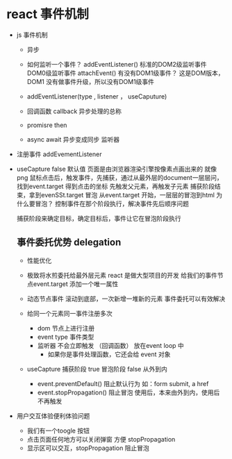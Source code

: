 # react 事件机制

- js 事件机制 
  - 异步
  - 如何监听一个事件？
    addEventListener() 标准的DOM2级监听事件
    DOM0级监听事件 attachEvent()
    <a onclick = "doSomething()"></a>
    有没有DOM1级事件？ 这是DOM版本，DOM1 没有做事件升级，所以没有DOM1级事件

  - addEventListener(type , listener ， useCaputure) 
  - 回调函数 callback 异步处理的总称
  - promisre then 
  - async await 异步变成同步
    监听器
- 注册事件 addEvementListener
- useCapture false 默认值
  页面是由浏览器渲染引擎按像素点画出来的 就像png
  鼠标点击后，触发事件，先捕获，通过从最外层的document一层层问，找到event.target 得到点击的坐标
  先触发父元素，再触发子元素
  捕获阶段结束，拿到evenSSt.target
  冒泡
    从event.target 开始，一层层的冒泡到html
    为什么要冒泡？ 
    控制事件在那个阶段执行，解决事件先后顺序问题
    
  捕获阶段来确定目标，确定目标后，事件让它在冒泡阶段执行
  


  ## 事件委托优势 delegation
  - 性能优化
   - 极致将水煎委托给最外层元素
     react 是做大型项目的开发
     给我们的事件节点event.target 添加一个唯一属性

  - 动态节点事件
    滚动到底部，一次新增一堆新的元素
    事件委托可以有效解决
  
  - 给同一个元素同一事件注册多次
    - dom 节点上进行注册
    - event type 事件类型
    - 监听器 不会立即触发 （回调函数） 放在event loop 中
      - 如果你是事件处理函数，它还会给 event 对象
    
  - useCapture 捕获阶段 true 冒泡阶段 false 从外到内

    - event.preventDefault() 阻止默认行为
      如：form submit, a href
    - event.stopPropagation() 阻止冒泡
      使用后，本来由外到内，使用后不再触发

    
- 用户交互体验便利体验问题
  - 我们有一个toogle 按钮
  - 点击页面任何地方可以关闭弹窗 方便 stopPropagation
  - 显示区可以交互，stopPropagation 阻止冒泡


    